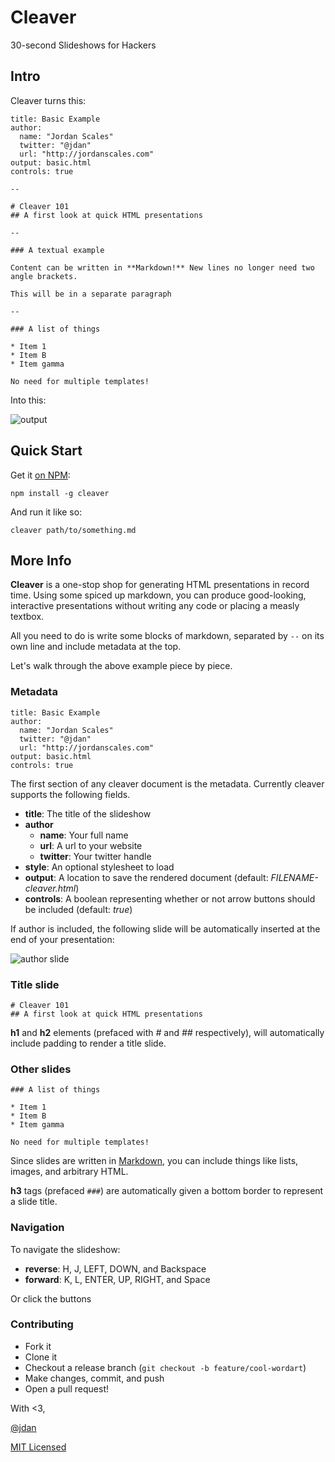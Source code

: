 # Cleaver

30-second Slideshows for Hackers

## Intro

Cleaver turns this:

    title: Basic Example
    author:
      name: "Jordan Scales"
      twitter: "@jdan"
      url: "http://jordanscales.com"
    output: basic.html
    controls: true

    --

    # Cleaver 101
    ## A first look at quick HTML presentations

    --

    ### A textual example

    Content can be written in **Markdown!** New lines no longer need two angle brackets.

    This will be in a separate paragraph

    --

    ### A list of things

    * Item 1
    * Item B
    * Item gamma

    No need for multiple templates!

Into this:

![output](https://i.cloudup.com/hHBVUtbREK.gif)

## Quick Start

Get it [on NPM](https://npmjs.org/package/cleaver):

```
npm install -g cleaver
```

And run it like so:

```
cleaver path/to/something.md
```

## More Info

**Cleaver** is a one-stop shop for generating HTML presentations in
record time. Using some spiced up markdown, you can produce
good-looking, interactive presentations without writing any code
or placing a measly textbox.

All you need to do is write some blocks of markdown, separated by `--`
on its own line and include metadata at the top.

Let's walk through the above example piece by piece.

### Metadata

    title: Basic Example
    author:
      name: "Jordan Scales"
      twitter: "@jdan"
      url: "http://jordanscales.com"
    output: basic.html
    controls: true

The first section of any cleaver document is the metadata. Currently cleaver supports
the following fields.

* **title**: The title of the slideshow
* **author**
    * **name**: Your full name
    * **url**: A url to your website
    * **twitter**: Your twitter handle
* **style**: An optional stylesheet to load
* **output**: A location to save the rendered document (default: *FILENAME-cleaver.html*)
* **controls**: A boolean representing whether or not arrow buttons should be included (default: *true*)

If author is included, the following slide will be automatically inserted
at the end of your presentation:

![author slide](https://i.cloudup.com/YxgwvqVZNg-1200x1200.png)

### Title slide

    # Cleaver 101
    ## A first look at quick HTML presentations

**h1** and **h2** elements (prefaced with *#* and *##* respectively), will
automatically include padding to render a title slide.

### Other slides

    ### A list of things

    * Item 1
    * Item B
    * Item gamma

    No need for multiple templates!

Since slides are written in [Markdown](http://daringfireball.net/projects/markdown/),
you can include things like lists, images, and arbitrary HTML.

**h3** tags (prefaced `###`) are automatically given a bottom border to
represent a slide title.

### Navigation

To navigate the slideshow:

* **reverse**: H, J, LEFT, DOWN, and Backspace
* **forward**: K, L, ENTER, UP, RIGHT, and Space

Or click the buttons

### Contributing

* Fork it
* Clone it
* Checkout a release branch (`git checkout -b feature/cool-wordart`)
* Make changes, commit, and push
* Open a pull request!

With <3,

[@jdan](http://jordanscales.com)

[MIT Licensed](https://github.com/jdan/cleaver/blob/master/LICENSE)
